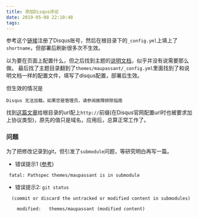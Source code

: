 ```yaml
---
title: 添加Disqus评论
date: 2019-05-08 22:10:48
tags:
---
```


参考这个[链接][1]注册了Disqus账号，然后在根目录下的`_config.yml`上填上了`shortname`，但部署后刷新很多次不生效。  

以为要在页面上配置什么，但之后找到主题的[说明文档][2]，似乎并没有说需要那么做。
最后找了主题目录翻到了`themes/maupassant/_config.yml`里面找到了和说明文档一样的配置文件，填写了disqus配置，部署后生效。  

但生效的情况是

```
Disqus 无法加载。如果您是管理员，请参阅故障排除指南
```

找到[这篇文章][3]给根目录的url配上`http://`前缀(在Disqus官网配置url时也被要求加上协议类型)，原先的值只是域名，应用后，总算正常工作了。


### 问题

为了把修改记录到git，但引发了`submodule`问题，等研究明白再写一篇。

- 错误提示1 ([参考][4])

```
 fatal: Pathspec themes/maupassant is in submodule
```

- 错误提示2: `git status`

```
  (commit or discard the untracked or modified content in submodules)

	modified:   themes/maupassant (modified content)
```


[1]: http://www.cylong.com/blog/2017/03/26/hexo-next-disqus/
[2]: https://www.haomwei.com/technology/maupassant-hexo.html
[3]: http://huanyouchen.github.io/2018/04/30/unable-to-load-Disqus/
[4]: https://stackoverflow.com/questions/24472596/git-fatal-pathspec-is-in-submodule
